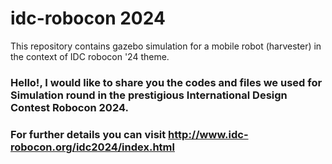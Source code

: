 # idc-robocon 2024
This repository contains gazebo simulation for a mobile robot (harvester) in the context of IDC robocon '24 theme.

### Hello!, I would like to share you the codes and files we used for Simulation round in the prestigious International Design Contest Robocon 2024.

### For further details you can visit http://www.idc-robocon.org/idc2024/index.html
